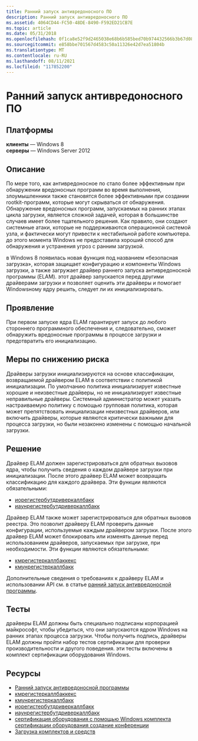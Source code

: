 ```yaml
---
title: Ранний запуск антивредоносного ПО
description: Ранний запуск антивредоносного ПО
ms.assetid: 4064CD44-FC50-48DE-8490-F592ED21CB7E
ms.topic: article
ms.date: 05/31/2018
ms.openlocfilehash: 0f1ca8e52f9d2465038e68b6b585bed70b974432566b3b67d080c97bb998103f
ms.sourcegitcommit: e858bbe701567d4583c50a11326e42d7ea51804b
ms.translationtype: MT
ms.contentlocale: ru-RU
ms.lasthandoff: 08/11/2021
ms.locfileid: "117852200"
---
```

# <a name="early-launch-antimalware"></a>Ранний запуск антивредоносного ПО

## <a name="platforms"></a>Платформы

 **клиенты** — Windows 8  
**серверы** — Windows Server 2012  

## <a name="description"></a>Описание

По мере того, как антивредоносное по стало более эффективным при обнаружении вредоносных программ во время выполнения, злоумышленники также становятся более эффективными при создании rootkit-программ, которые могут скрываться от обнаружения. Обнаружение вредоносных программ, запускаемых на ранних этапах цикла загрузки, является сложной задачей, которая в большинстве случаев имеет более тщательного решения. Как правило, они создают системные атаки, которые не поддерживаются операционной системой узла, и фактически могут привести к нестабильной работе компьютера. до этого момента Windows не предоставила хороший способ для обнаружения и устранения угроз с ранним загрузкой.

в Windows 8 появилась новая функция под названием «безопасная загрузка», которая защищает конфигурацию и компоненты Windows загрузки, а также загружает драйвер раннего запуска антивредоносной программы (ELAM). этот драйвер запускается перед другими драйверами загрузки и позволяет оценить эти драйверы и помогает Windowsному ядру решить, следует ли их инициализировать.

## <a name="manifestation"></a>Проявление

При первом запуске ядра ELAM гарантирует запуск до любого стороннего программного обеспечения и, следовательно, сможет обнаружить вредоносные программы в процессе загрузки и предотвратить его инициализацию.

## <a name="mitigation"></a>Меры по снижению риска

Драйверы загрузки инициализируются на основе классификации, возвращаемой драйвером ELAM в соответствии с политикой инициализации. По умолчанию политика инициализирует известные хорошие и неизвестные драйверы, но не инициализирует известные неправильные драйверы. Системный администратор может указать настраиваемую политику с помощью групповая политика, которая может препятствовать инициализации неизвестных драйверов, или включить драйверы, которые являются критически важными для процесса загрузки, но были незаконно изменены с помощью начальной загрузки.

## <a name="solution"></a>Решение

Драйвер ELAM должен зарегистрироваться для обратных вызовов ядра, чтобы получить сведения о каждом драйвере загрузки при инициализации. После этого драйвер ELAM может возвращать классификацию для каждого драйвера. Эти функции являются обязательными:

-   [иорегистербутдриверкаллбакк](/windows-hardware/drivers/ddi/ntddk/nf-ntddk-ioregisterbootdrivercallback)
-   [иаунрегистербутдриверкаллбакк](/windows-hardware/drivers/ddi/ntddk/nf-ntddk-iounregisterbootdrivercallback)

Драйвер ELAM также может зарегистрироваться для обратных вызовов реестра. Это позволит драйверу ELAM проверить данные конфигурации, используемые каждым драйвером загрузки. После этого драйвер ELAM может блокировать или изменять данные перед использованием драйверов, запускаемых при загрузке, при необходимости. Эти функции являются обязательными:

-   [кмрегистеркаллбаккекс](/windows-hardware/drivers/ddi/wdm/nf-wdm-cmregistercallbackex)
-   [кмунрегистеркаллбакк](/windows-hardware/drivers/ddi/wdm/nf-wdm-cmunregistercallback)

Дополнительные сведения о требованиях к драйверу ELAM и использовании API см. в статье [ранний запуск антивредоносной программы](/windows-hardware/drivers/install/early-launch-antimalware).

## <a name="tests"></a>Тесты

драйверы ELAM должны быть специально подписаны корпорацией майкрософт, чтобы убедиться, что они запускаются ядром Windows на ранних этапах процесса загрузки. Чтобы получить подпись, драйверы ELAM должны пройти набор тестов сертификации для проверки производительности и другого поведения. эти тесты включены в комплект сертификации оборудования Windows.

## <a name="resources"></a>Ресурсы

-   [Ранний запуск антивредоносной программы](/windows-hardware/drivers/install/early-launch-antimalware)
-   [кмрегистеркаллбаккекс](/windows-hardware/drivers/ddi/wdm/nf-wdm-cmregistercallbackex)
-   [кмунрегистеркаллбакк](/windows-hardware/drivers/ddi/wdm/nf-wdm-cmunregistercallback)
-   [иорегистербутдриверкаллбакк](/windows-hardware/drivers/ddi/ntddk/nf-ntddk-ioregisterbootdrivercallback)
-   [иаунрегистербутдриверкаллбакк](/windows-hardware/drivers/ddi/ntddk/nf-ntddk-iounregisterbootdrivercallback)
-   [сертификация оборудования с помощью Windows комплекта сертификации оборудования создание конференции](https://channel9.msdn.com/events/BUILD/BUILD2011/HW-659T)
-   [Загрузка комплектов и средств](https://msdn.microsoft.com/windows/hardware/br259105)

 

 
